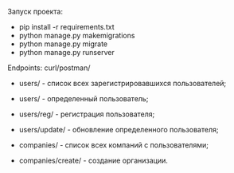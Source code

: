 Запуск проекта:
- pip install -r requirements.txt
- python manage.py makemigrations
- python manage.py migrate
- python manage.py runserver

Endpoints: curl/postman/

- users/ - список всех зарегистрировавшихся пользователей;
- users/<int> - определенный пользователь;
- users/reg/ - регистрация пользователя;
- users/update/<int> - обновление определенного пользователя;

- companies/ - список всех компаний с пользователями;
- companies/create/ - создание организации.
